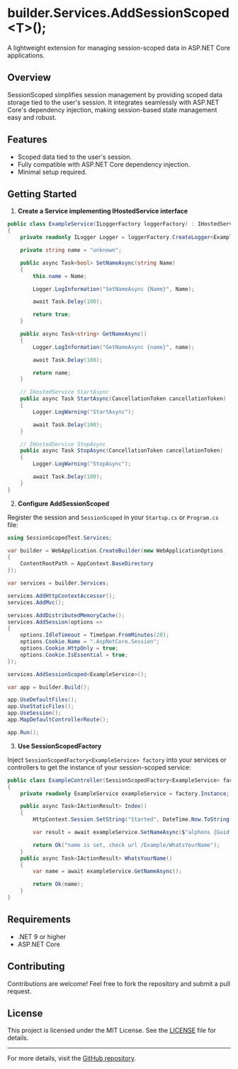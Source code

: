 ﻿# builder.Services.AddSessionScoped&lt;T&gt;();

A lightweight extension for managing session-scoped data in ASP.NET Core applications.

## Overview

SessionScoped simplifies session management by providing scoped data storage tied to the user's session. It integrates seamlessly with ASP.NET Core's dependency injection, making session-based state management easy and robust.

## Features

- Scoped data tied to the user's session.
- Fully compatible with ASP.NET Core dependency injection.
- Minimal setup required.

## Getting Started

1. **Create a Service implementing IHostedService interface**

```csharp
public class ExampleService(ILoggerFactory loggerFactory) : IHostedService
{
	private readonly ILogger Logger = loggerFactory.CreateLogger<ExampleService>();

	private string name = "unknown";

	public async Task<bool> SetNameAsync(string Name)
	{
		this.name = Name;

		Logger.LogInformation("SetNameAsync {Name}", Name);

		await Task.Delay(100);

		return true;
	}

	public async Task<string> GetNameAsync()
	{
		Logger.LogInformation("GetNameAsync {name}", name);

		await Task.Delay(100);

		return name;
	}

	// IHostedService StartAsync
	public async Task StartAsync(CancellationToken cancellationToken)
	{
		Logger.LogWarning("StartAsync");

		await Task.Delay(100);
	}

	// IHostedService StopAsync
	public async Task StopAsync(CancellationToken cancellationToken)
	{
		Logger.LogWarning("StopAsync");

		await Task.Delay(100);
	}
}
```

2. **Configure AddSessionScoped**

Register the session and `SessionScoped` in your `Startup.cs` or `Program.cs` file:

```csharp
using SessionScopedTest.Services;

var builder = WebApplication.CreateBuilder(new WebApplicationOptions
{
	ContentRootPath = AppContext.BaseDirectory
});

var services = builder.Services;

services.AddHttpContextAccessor();
services.AddMvc();

services.AddDistributedMemoryCache();
services.AddSession(options =>
{
	options.IdleTimeout = TimeSpan.FromMinutes(20);
	options.Cookie.Name = ".AspNetCore.Session";
	options.Cookie.HttpOnly = true;
	options.Cookie.IsEssential = true;
});

services.AddSessionScoped<ExampleService>();

var app = builder.Build();

app.UseDefaultFiles();
app.UseStaticFiles();
app.UseSession();
app.MapDefaultControllerRoute();

app.Run();
```

3. **Use SessionScopedFactory<T>**

Inject `SessionScopedFactory<ExampleService> factory` into your services or controllers to get the instance of your session-scoped service:

```csharp
public class ExampleController(SessionScopedFactory<ExampleService> factory) : ControllerBase
{
	private readonly ExampleService exampleService = factory.Instance;

	public async Task<IActionResult> Index()
	{
		HttpContext.Session.SetString("Started", DateTime.Now.ToString());

		var result = await exampleService.SetNameAsync($"alphons {Guid.NewGuid()}");

		return Ok("name is set, check url /Example/WhatsYourName");
	}
	public async Task<IActionResult> WhatsYourName()
	{
		var name = await exampleService.GetNameAsync();

		return Ok(name);
	}
}
```

## Requirements

- .NET 9 or higher
- ASP.NET Core

## Contributing

Contributions are welcome! Feel free to fork the repository and submit a pull request.

## License

This project is licensed under the MIT License. See the [LICENSE](https://github.com/alphons/SessionScopedExtension/blob/master/LICENSE) file for details.

---

For more details, visit the [GitHub repository](https://github.com/alphons/SessionScopedExtension/tree/master/SessionScoped).

